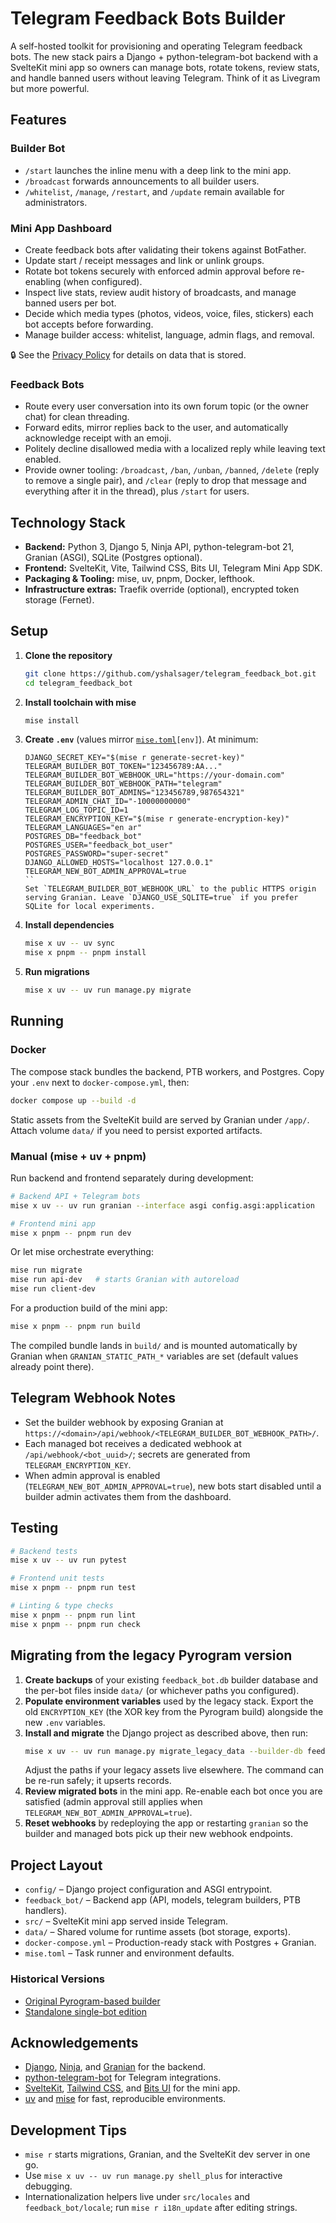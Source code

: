 # Telegram Feedback Bots Builder

A self-hosted toolkit for provisioning and operating Telegram feedback bots. The new stack pairs a Django + python-telegram-bot backend with a SvelteKit mini app so owners can manage bots, rotate tokens, review stats, and handle banned users without leaving Telegram. Think of it as Livegram but more powerful.

## Features

### Builder Bot

- `/start` launches the inline menu with a deep link to the mini app.
- `/broadcast` forwards announcements to all builder users.
- `/whitelist`, `/manage`, `/restart`, and `/update` remain available for administrators.

### Mini App Dashboard

- Create feedback bots after validating their tokens against BotFather.
- Update start / receipt messages and link or unlink groups.
- Rotate bot tokens securely with enforced admin approval before re-enabling (when configured).
- Inspect live stats, review audit history of broadcasts, and manage banned users per bot.
- Decide which media types (photos, videos, voice, files, stickers) each bot accepts before forwarding.
- Manage builder access: whitelist, language, admin flags, and removal.

🔒 See the [Privacy Policy](PRIVACY_POLICY.md) for details on data that is stored.

### Feedback Bots

- Route every user conversation into its own forum topic (or the owner chat) for clean threading.
- Forward edits, mirror replies back to the user, and automatically acknowledge receipt with an emoji.
- Politely decline disallowed media with a localized reply while leaving text enabled.
- Provide owner tooling: `/broadcast`, `/ban`, `/unban`, `/banned`, `/delete` (reply to remove a single pair), and `/clear` (reply to drop that message and everything after it in the thread), plus `/start` for users.

## Technology Stack

- **Backend:** Python 3, Django 5, Ninja API, python-telegram-bot 21, Granian (ASGI), SQLite (Postgres optional).
- **Frontend:** SvelteKit, Vite, Tailwind CSS, Bits UI, Telegram Mini App SDK.
- **Packaging & Tooling:** mise, uv, pnpm, Docker, lefthook.
- **Infrastructure extras:** Traefik override (optional), encrypted token storage (Fernet).

## Setup

1. **Clone the repository**

    ```bash
    git clone https://github.com/yshalsager/telegram_feedback_bot.git
    cd telegram_feedback_bot
    ```

2. **Install toolchain with mise**

    ```bash
    mise install
    ```

3. **Create `.env`** (values mirror [`mise.toml`](mise.toml)`[env]`). At minimum:

    ```dotenv
    DJANGO_SECRET_KEY="$(mise r generate-secret-key)"
    TELEGRAM_BUILDER_BOT_TOKEN="123456789:AA..."
    TELEGRAM_BUILDER_BOT_WEBHOOK_URL="https://your-domain.com"
    TELEGRAM_BUILDER_BOT_WEBHOOK_PATH="telegram"
    TELEGRAM_BUILDER_BOT_ADMINS="123456789,987654321"
    TELEGRAM_ADMIN_CHAT_ID="-10000000000"
    TELEGRAM_LOG_TOPIC_ID=1
    TELEGRAM_ENCRYPTION_KEY="$(mise r generate-encryption-key)"
    TELEGRAM_LANGUAGES="en ar"
    POSTGRES_DB="feedback_bot"
    POSTGRES_USER="feedback_bot_user"
    POSTGRES_PASSWORD="super-secret"
    DJANGO_ALLOWED_HOSTS="localhost 127.0.0.1"
    TELEGRAM_NEW_BOT_ADMIN_APPROVAL=true
    ``
    Set `TELEGRAM_BUILDER_BOT_WEBHOOK_URL` to the public HTTPS origin serving Granian. Leave `DJANGO_USE_SQLITE=true` if you prefer SQLite for local experiments.

    ```

4. **Install dependencies**

    ```bash
    mise x uv -- uv sync
    mise x pnpm -- pnpm install
    ```

5. **Run migrations**
    ```bash
    mise x uv -- uv run manage.py migrate
    ```

## Running

### Docker

The compose stack bundles the backend, PTB workers, and Postgres. Copy your `.env` next to `docker-compose.yml`, then:

```bash
docker compose up --build -d
```

Static assets from the SvelteKit build are served by Granian under `/app/`. Attach volume `data/` if you need to persist exported artifacts.

### Manual (mise + uv + pnpm)

Run backend and frontend separately during development:

```bash
# Backend API + Telegram bots
mise x uv -- uv run granian --interface asgi config.asgi:application

# Frontend mini app
mise x pnpm -- pnpm run dev
```

Or let mise orchestrate everything:

```bash
mise run migrate
mise run api-dev   # starts Granian with autoreload
mise run client-dev
```

For a production build of the mini app:

```bash
mise x pnpm -- pnpm run build
```

The compiled bundle lands in `build/` and is mounted automatically by Granian when `GRANIAN_STATIC_PATH_*` variables are set (default values already point there).

## Telegram Webhook Notes

- Set the builder webhook by exposing Granian at `https://<domain>/api/webhook/<TELEGRAM_BUILDER_BOT_WEBHOOK_PATH>/`.
- Each managed bot receives a dedicated webhook at `/api/webhook/<bot_uuid>/`; secrets are generated from `TELEGRAM_ENCRYPTION_KEY`.
- When admin approval is enabled (`TELEGRAM_NEW_BOT_ADMIN_APPROVAL=true`), new bots start disabled until a builder admin activates them from the dashboard.

## Testing

```bash
# Backend tests
mise x uv -- uv run pytest

# Frontend unit tests
mise x pnpm -- pnpm run test

# Linting & type checks
mise x pnpm -- pnpm run lint
mise x pnpm -- pnpm run check
```

## Migrating from the legacy Pyrogram version

1. **Create backups** of your existing `feedback_bot.db` builder database and the per-bot files inside `data/` (or whichever paths you configured).
2. **Populate environment variables** used by the legacy stack. Export the old `ENCRYPTION_KEY` (the XOR key from the Pyrogram build) alongside the new `.env` variables.
3. **Install and migrate** the Django project as described above, then run:
    ```bash
    mise x uv -- uv run manage.py migrate_legacy_data --builder-db feedback_bot.db --data-dir data
    ```
    Adjust the paths if your legacy assets live elsewhere. The command can be re-run safely; it upserts records.
4. **Review migrated bots** in the mini app. Re-enable each bot once you are satisfied (admin approval still applies when `TELEGRAM_NEW_BOT_ADMIN_APPROVAL=true`).
5. **Reset webhooks** by redeploying the app or restarting `granian` so the builder and managed bots pick up their new webhook endpoints.

## Project Layout

- `config/` – Django project configuration and ASGI entrypoint.
- `feedback_bot/` – Backend app (API, models, telegram builders, PTB handlers).
- `src/` – SvelteKit mini app served inside Telegram.
- `data/` – Shared volume for runtime assets (bot storage, exports).
- `docker-compose.yml` – Production-ready stack with Postgres + Granian.
- `mise.toml` – Task runner and environment defaults.

### Historical Versions
- [Original Pyrogram-based builder](https://github.com/yshalsager/telegram-feedback-bot/blob/master/README.md)
- [Standalone single-bot edition](https://github.com/yshalsager/telegram-feedback-bot/blob/standalone/README.md)

## Acknowledgements

- [Django](https://www.djangoproject.com/), [Ninja](https://django-ninja.dev/), and [Granian](https://github.com/emmett-framework/granian) for the backend.
- [python-telegram-bot](https://github.com/python-telegram-bot/python-telegram-bot) for Telegram integrations.
- [SvelteKit](https://kit.svelte.dev/), [Tailwind CSS](https://tailwindcss.com/), and [Bits UI](https://www.bits-ui.com/) for the mini app.
- [uv](https://github.com/astral-sh/uv) and [mise](https://mise.jdx.dev/) for fast, reproducible environments.

## Development Tips

- `mise r` starts migrations, Granian, and the SvelteKit dev server in one go.
- Use `mise x uv -- uv run manage.py shell_plus` for interactive debugging.
- Internationalization helpers live under `src/locales` and `feedback_bot/locale`; run `mise r i18n_update` after editing strings.
